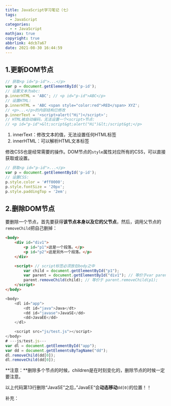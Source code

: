 ```yaml
---
title: JavaScript学习笔记（七）
tags:
  - JavaScript
categories:
  - - JavaScript
mathjax: true
copyright: true
abbrlink: 4dcb7a67
date: 2021-08-30 16:44:59
---
```


## 1.更新DOM节点

<!--more-->

```js
// 获取<p id="p-id">...</p>
var p = document.getElementById('p-id');
// 设置文本为abc:
p.innerHTML = 'ABC'; // <p id="p-id">ABC</p>
// 设置HTML:
p.innerHTML = 'ABC <span style="color:red">RED</span> XYZ';
// <p>...</p>的内部结构已修改
p.innerText = '<script>alert("Hi")</script>';
// HTML被自动编码，无法设置一个<script>节点:
// <p id="p-id">&lt;script&gt;alert("Hi")&lt;/script&gt;</p>
```

1. innerText：修改文本的值，无法设置任何HTML标签
2. innerHTML：可以解析HTML文本标签

修改CSS也是经常需要的操作。DOM节点的`style`属性对应所有的CSS，可以直接获取或设置。

```js
// 获取<p id="p-id">...</p>
var p = document.getElementById('p-id');
// 设置CSS:
p.style.color = '#ff0000';
p.style.fontSize = '20px';
p.style.paddingTop = '2em';
```

## 2.删除DOM节点

要删除一个节点，首先要获得**该节点本身以及它的父节点**，然后，调用父节点的`removeChild`把自己删掉：

```html
<body>
    <div id="div1">
        <p id="p1">这是一个段落。</p>
        <p id="p2">这是另外一个段落。</p>
    </div>

    <script> // script标签必须放在body之中
        var child = document.getElementById("p1");
        var parent = document.getElementById("div1"); // 等价于var parent = p1.parentElement;
        parent.removeChild(child); // 等价于 parent.removeChild(p1);
    </script>
</body>
```

```js
<body>
    <dl id="app">
        <dt id="java">Java</dt>
        <dd id="javase">JavaSE</dd>
        <dd>JavaEE</dd>
    </dl>

    <script src="js/test.js"></script>
</body>
# ---js/test.js---
var dl = document.getElementById("app");
var dd = document.getElementsByTagName("dd");
dl.removeChild(dd[0]);
dl.removeChild(dd[0]);
```

**注意：**删除多个节点的时候，children是在时刻变化的，删除节点的时候一定要注意。

以上代码第13行删除“JavaSE”之后，”JavaEE“会**动态移动**`dd[0]`的位置！！

补充：**<script>标签在html中的位置会影响html页面和script脚本的加载顺序！**

## 3.创建和插入DOM节点

更新DOM节点中提到的`innerText`和`innerHTML`是对标签原文本的覆盖，也相当于插入节点。

如果标签原文本需要保留，就不能用上面的方法更新DOM节点。

示例：将JavaScript移动到list的末尾（me的后面）。

```js
<body>
    <p id="js">JavaScript</p>
        <div id="list">
            <p id="se">JavaSE</p>
            <p id="ee">JavaEE</p>
            <p id="me">JavaME</p>
        </div>

    <script src="js/test.js"></script>
</body>
# ---js/test.js---
var js = document.getElementById("js");
var list = document.getElementById("list");
list.appendChild(js); // 追加到后面，JavaScript被移动了

var newP = document.createElement("p"); // 创建一个p标签
newP.id = "newP";
newP.innerHTML = "hello,JavaScript";
list.append(newP);

//创建一个script标签节点
var myScript = document.creatElement('script');
myScript.setAttribute('type','text/javascript'); // 这种写法和myScript.type = xxx类似

//可以创建一个style标签
var myStyle = document.creatElement('style');//创建了一个空style标签
myStyle.setAttribute('type','text/css');
myStyle.innerHTML = 'body{background-color:chartreuse;}';//设置标签内容

document.getElementByTagName('head')[0].appendChild(myStyle);
```

**insertBefore：**

如果我们要把子节点插入到指定的位置怎么办？可以使用`parentElement.insertBefore(newElement, referenceElement);`，子节点会插入到`referenceElement`之前。

```js
var ee = document.getElementById('ee');
var js = document.getElementById('js');
var list = document.getElementById('list');
//要包含的节点.insertBefore(newNode,targetNode)
list.insertBefore(js,ee);
```

## 4.jQuery API学习网站

https://jquery.cuishifeng.cn/index.html。

## 5.操作表单

用JavaScript操作表单和操作DOM是类似的，因为表单本身也是DOM树。

表单的目的：提交信息，js操作表单来获得提交的信息。

HTML表单的输入控件主要有以下几种：

- 文本框，对应的`<input type="text">`，用于输入文本；
- 口令框，对应的`<input type="password">`，用于输入口令；
- 单选框，对应的`<input type="radio">`，用于选择一项；
- 复选框，对应的`<input type="checkbox">`，用于选择多项；
- 下拉框，对应的`<select>`，用于选择一项；
- 隐藏文本，对应的`<input type="hidden">`，用户不可见，但表单提交时会把隐藏文本发送到服务器。

### 获取值

如果我们获得了一个`<input>`节点的引用，就可以直接调用`value`获得对应的用户输入值：

```js
// <input type="text" id="email">
var input = document.getElementById('email');
input.value; // '用户输入的值'
```

这种方式可以应用于`text`、`password`、`hidden`以及`select`。但是，对于单选框和复选框，`value`属性返回的永远是HTML预设的值，而我们需要获得的实际是用户是否“勾上了”选项，所以应该用`checked`判断：

```js
// <label><input type="radio" name="weekday" id="monday" value="1"> Monday</label>
// <label><input type="radio" name="weekday" id="tuesday" value="2"> Tuesday</label>
var mon = document.getElementById('monday');
var tue = document.getElementById('tuesday');
mon.value; // '1'
tue.value; // '2'
mon.checked; // true或者false
tue.checked; // true或者false
```

### 设置值

设置值和获取值类似，对于`text`、`password`、`hidden`以及`select`，直接设置`value`就可以：

```js
// <input type="text" id="email">
var input = document.getElementById('email');
input.value = 'test@example.com'; // 文本框的内容已更新
```

对于单选框和复选框，设置`checked`为`true`或`false`即可。

### 提交表单

通过`<form>`元素的`submit()`方法提交一个表单，例如，响应一个`<button>`的`click`事件，提交表单：

```html
<!-- HTML -->// 表单绑定提交函数，onsubmit=绑定一个提交检测的函数
<form id="login-form" method="post" onsubmit="return checkForm()">
    <input type="text" id="username" name="username">
    <input type="password" id="password" name="password">
    <button type="submit">Submit</button>
</form>

<script>
function checkForm() {
    var pwd = document.getElementById('password');
    // 把用户输入的明文变为MD5:
    pwd.value = toMD5(pwd.value);
    // 继续下一步:
    return true;
}
</script>
```

注意要`return true`来告诉浏览器继续提交，如果`return false`，浏览器将不会继续提交form，这种情况通常对应用户输入有误，提示用户错误信息后终止提交form。

